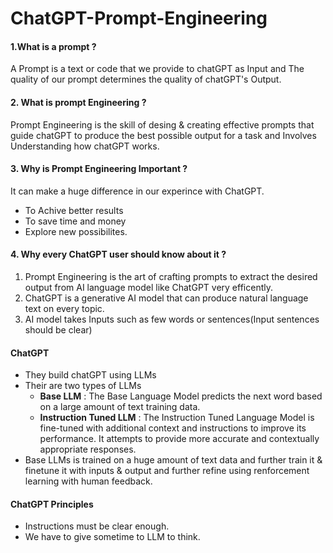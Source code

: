 # ChatGPT-Prompt-Engineering

#### 1.What is a prompt ?
A Prompt is a text or code that we provide to chatGPT as Input and The quality of our prompt determines the quality of chatGPT's Output.

#### 2. What is prompt Engineering ?
Prompt Engineering is the skill of desing & creating effective prompts that guide chatGPT to produce the best possible output for a task and Involves Understanding how chatGPT works.

#### 3. Why is Prompt Engineering Important ?
It can make a huge difference in our experince with ChatGPT.<br/>
* To Achive better results<br/>
* To save time and money<br/>
* Explore new possibilites.<br/>

#### 4. Why every ChatGPT user should know about it ?
1. Prompt Engineering is the art of crafting prompts to extract the desired output from AI language model like ChatGPT very efficently.
2. ChatGPT is a generative AI model that can produce natural language text on every topic.
3. AI model takes Inputs such as few words or sentences(Input sentences should be clear)

#### ChatGPT
* They build chatGPT using LLMs
* Their are two types of LLMs <br/> 
  *   **Base LLM** : The Base Language Model predicts the next word based on a large amount of text training data.<br/>
  *   **Instruction Tuned LLM** : The Instruction Tuned Language Model is fine-tuned with additional context and instructions to improve its performance. It attempts to                   provide more accurate and contextually appropriate responses.
* Base LLMs is trained on a huge amount of text data and further train it & finetune it with inputs & output and further refine using renforcement learning with human feedback.    

#### ChatGPT Principles
* Instructions must be clear enough.
* We have to give sometime to LLM to think.
